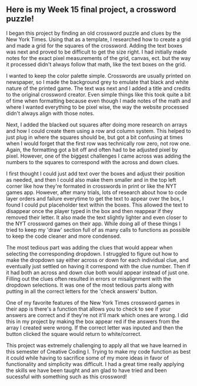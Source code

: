## Here is my Week 15 final project, a crossword puzzle!

I began this project by finding an old crossword puzzle and clues by the New York Times. 
Using that as a template, I researched how to create a grid and made a grid for the squares of
the crossword. Adding the text boxes was next and proved to be difficult to get the size right. 
I had initially made notes for the exact pixel measurements of the grid, canvas, ect.
but the way it processed didn't always follow that math, like the text boxes on the grid.

I wanted to keep the color palette simple. Crosswords are usually printed on newspaper, so I 
made the background grey to emulate that black and white nature of the printed game. The text
was next and I added a title and credits to the original crossword creator. Even simple things 
like this took quite a bit of time when formatting because even though I made notes of the math
and where I wanted everything to be pixel wise, the way the website processed didn't always align
with those notes. 

Next, I added the blacked out squares after doing more research on arrays and how I could create 
them using a row and column system. This helped to just plug in where the squares should be, but 
got a bit confusing at times when I would forget that the first row was technically row zero, not row 
one. Again, the formatting got a bit off and often had to be adjusted pixel by pixel. However, one of
the biggest challenges I came across was adding the numbers to the squares to correspond with the 
across and down clues. 

I first thought I could just add text over the boxes and adjust their position as needed, and then
I could also make them smaller and in the top left corner like how they're formated in crosswords in
print or like the NYT games app. However, after many trials, lots of research about how to code layer 
orders and failure everytime to get the text to appear over the box, I found I could put placeholder 
text within the boxes. This allowed the text to disappear once the player typed in the box and then 
reappear if they removed their letter. It also made the text slightly lighter and even closer to the 
NYT crossword games on their app. While doing all of these things I tried to keep my 'draw' section 
full of as many calls to functions as possible to keep the code cleaner and more condensed. 

The most tedious part was adding the clues that would appear when selecting the corresponding dropdown.
I struggled to figure out how to make the dropdown say either across or down for each individual clue,
and eventually just settled on having it correspond with the clue number. Then if it had both an
across and down clue both would appear instead of just one. Filling out the clues often resulted in 
errors or misalignment with the dropdown selections. It was one of the most tedious parts along with 
putting in all the correct letters for the 'check answers' button.

One of my favorite features of the New York Times crossword games in their app is there's a function
that allows you to check to see if your answers are correct and if they're not it'll mark which ones
are wrong. I did this in my project by making the box appear red if the answers from the array I 
created were wrong. If the correct letter was inputed and then the button clicked the square would 
return to white/correct. 

This project was extremely challenging to apply all that we have learned in this semester of Creative
Coding I. Trying to make my code function as best it could while having to sacrifice some of my more 
ideas in favor of functionality and simplicity was difficult. I had a great time really applying the
skills we have been taught and am glad to have tried and been sucessful with something such as this 
crossword!

